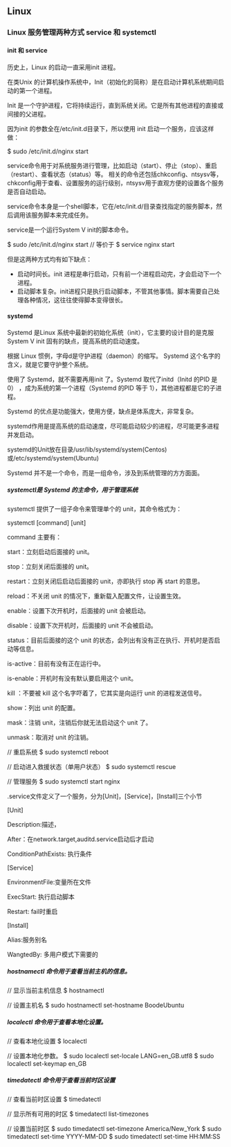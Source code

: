## Linux


### Linux 服务管理两种方式 service 和 systemctl

#### init 和 service

历史上，Linux 的启动一直采用init 进程。

在类Unix 的计算机操作系统中，Init（初始化的简称）是在启动计算机系统期间启动的第一个进程。

Init 是一个守护进程，它将持续运行，直到系统关闭。它是所有其他进程的直接或间接的父进程。

因为init 的参数全在/etc/init.d目录下，所以使用 init 启动一个服务，应该这样做：

$ sudo /etc/init.d/nginx start


service命令用于对系统服务进行管理，比如启动（start）、停止（stop）、重启（restart）、查看状态（status）等。
相关的命令还包括chkconfig、ntsysv等，chkconfig用于查看、设置服务的运行级别，ntsysv用于直观方便的设置各个服务是否自动启动。

service命令本身是一个shell脚本，它在/etc/init.d/目录查找指定的服务脚本，然后调用该服务脚本来完成任务。

service是一个运行System V init的脚本命令。

$ sudo /etc/init.d/nginx start
// 等价于
$ service nginx start


但是这两种方式均有如下缺点：

- 启动时间长。init 进程是串行启动，只有前一个进程启动完，才会启动下一个进程。
- 启动脚本复杂。init进程只是执行启动脚本，不管其他事情。脚本需要自己处理各种情况，这往往使得脚本变得很长。


#### systemd

Systemd 是Linux 系统中最新的初始化系统（init），它主要的设计目的是克服 System V init 固有的缺点，提高系统的启动速度。

根据 Linux 惯例，字母d是守护进程（daemon）的缩写。 Systemd 这个名字的含义，就是它要守护整个系统。

使用了 Systemd，就不需要再用init 了。Systemd 取代了initd（Initd 的PID 是0） ，成为系统的第一个进程（Systemd 的PID 等于 1），其他进程都是它的子进程。

Systemd 的优点是功能强大，使用方便，缺点是体系庞大，非常复杂。

systemd作用是提高系统的启动速度，尽可能启动较少的进程，尽可能更多进程并发启动。

systemd的Unit放在目录/usr/lib/systemd/system(Centos)或/etc/systemd/system(Ubuntu)


Systemd 并不是一个命令，而是一组命令，涉及到系统管理的方方面面。

##### systemctl是 Systemd 的主命令，用于管理系统

systemctl 提供了一组子命令来管理单个的 unit，其命令格式为：

systemctl [command] [unit]


command 主要有：

start：立刻启动后面接的 unit。

stop：立刻关闭后面接的 unit。

restart：立刻关闭后启动后面接的 unit，亦即执行 stop 再 start 的意思。

reload：不关闭 unit 的情况下，重新载入配置文件，让设置生效。

enable：设置下次开机时，后面接的 unit 会被启动。

disable：设置下次开机时，后面接的 unit 不会被启动。

status：目前后面接的这个 unit 的状态，会列出有没有正在执行、开机时是否启动等信息。

is-active：目前有没有正在运行中。

is-enable：开机时有没有默认要启用这个 unit。

kill ：不要被 kill 这个名字吓着了，它其实是向运行 unit 的进程发送信号。

show：列出 unit 的配置。

mask：注销 unit，注销后你就无法启动这个 unit 了。

unmask：取消对 unit 的注销。


// 重启系统
$ sudo systemctl reboot

// 启动进入救援状态（单用户状态）
$ sudo systemctl rescue

// 管理服务
$ sudo systemctl start nginx



.service文件定义了一个服务，分为[Unit]，[Service]，[Install]三个小节

[Unit]

Description:描述，

After：在network.target,auditd.service启动后才启动

ConditionPathExists: 执行条件

 

[Service]

EnvironmentFile:变量所在文件

ExecStart: 执行启动脚本

Restart: fail时重启

 

[Install]

Alias:服务别名

WangtedBy: 多用户模式下需要的


##### hostnamectl 命令用于查看当前主机的信息。

// 显示当前主机信息
$ hostnamectl

// 设置主机名
$ sudo hostnamectl set-hostname BoodeUbuntu


##### localectl 命令用于查看本地化设置。

// 查看本地化设置
$ localectl

// 设置本地化参数。
$ sudo localectl set-locale LANG=en_GB.utf8
$ sudo localectl set-keymap en_GB

##### timedatectl 命令用于查看当前时区设置

// 查看当前时区设置
$ timedatectl

// 显示所有可用的时区
$ timedatectl list-timezones                                                                                   

// 设置当前时区
$ sudo timedatectl set-timezone America/New_York
$ sudo timedatectl set-time YYYY-MM-DD
$ sudo timedatectl set-time HH:MM:SS

